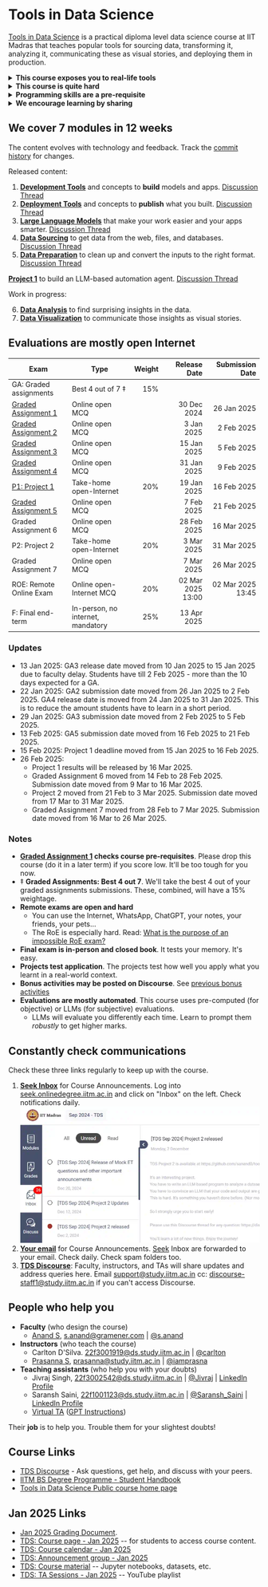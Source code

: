 # Tools in Data Science

[Tools in Data Science](https://study.iitm.ac.in/ds/course_pages/BSSE2002.html) is a practical diploma level data science course at IIT Madras that teaches
popular tools for sourcing data, transforming it, analyzing it, communicating these as visual stories, and deploying them in production.

<details>
<summary><strong>This course exposes you to real-life tools</strong></summary>

Courses teach you programming and data science. From statistics to algorithms to writing Python code to building models.

But one critical subject that's rarely covered is: what tools should I pick and how do I become proficient in them?

These tools might not help your CV much. But they will make things easier in real life. For example, at school:

- You learn from pristine datasets. But in the industry, you'll have to scrape them yourself.
- You learn how to train models. But soon, you'll just pick something from HuggingFace.
- You learn to write a log parser over weeks. Instead, your boss writes a `sed` + `grep` script in minutes.

[![](https://imgs.xkcd.com/comics/lisp.jpg) "We lost the documentation on quantum mechanics. You'll have to decode the regexes yourself."](https://explainxkcd.com/224/)

In this course, we've curated the most important tools people use in data science.

Learn them well. You'll be a **_lot_ more productive** than your peers.

</details>

<details>
<summary><strong>This course is quite hard</strong></summary>

Here's students' feedback:

- It _used_ to be an easy course until 2024.
  [#](https://discourse.onlinedegree.iitm.ac.in/t/difficulty-rating-for-diploma-subjects-based-on-students-opinion/61194)
  [#](https://discourse.onlinedegree.iitm.ac.in/t/difficulty-rating-for-diploma-subjects-2-0-based-on-student-ratings-and-my-experience/85681)
  [#](https://discourse.onlinedegree.iitm.ac.in/t/what-should-i-take-next/44291/6)
- Now it's hard and covers more. Take it in your last semester if possible.
  [#](https://discourse.onlinedegree.iitm.ac.in/t/diploma-course-feedback-t32024-and-course-selection-t12025-thread/160032/45)
  [#](https://discourse.onlinedegree.iitm.ac.in/t/2024-t1-diploma-level-feedback-and-course-selection-for-may-2024-term/127856/60)
  [#](https://discourse.onlinedegree.iitm.ac.in/t/2024-t2-diploma-level-feedback-and-course-selection-for-september-2024-term/144976/62?u=s.anand)
- Plan extra time. It takes more time than typical 3-credit courses.
  [#](https://discourse.onlinedegree.iitm.ac.in/t/concerns-regarding-unfair-grading-practices-for-tds-project-2/160611/11)
  [#](https://discourse.onlinedegree.iitm.ac.in/t/diploma-level-course-combo-suggestion/158460/4)
  [#](https://discourse.onlinedegree.iitm.ac.in/t/diploma-level-course-combo-suggestion/158460/7)
- LLMs grade you -- unpredictably.
  [#](https://discourse.onlinedegree.iitm.ac.in/t/concerns-regarding-unfair-grading-practices-for-tds-project-2/160611/10)
  [#](https://discourse.onlinedegree.iitm.ac.in/t/wrong-marks-in-project-2/160355/9)
- The ROE is hard.
  [#](https://discourse.onlinedegree.iitm.ac.in/t/is-it-fair-to-consider-20-weightage-of-such-exam-which-is-impossible-to-solve-in-given-time-i-e-roe/141413/10)

**[Take Graded assignment 1](https://exam.sanand.workers.dev/tds-2025-01-ga1) to check if you're ready for this course.** Please drop this course (do it in a later term) if you score low. It'll be too tough for you now.

</details>

<details>
<summary><strong>Programming skills are a pre-requisite</strong></summary>

You need a _good_ understanding of Python, JavaScript, HTML, HTTP, Excel, and data science concepts.

**But isn't this a data science course?** Yes. Good data scientists are good programmers. Data scientists don't just analyze data or train models. They source data, clean it, transform it, visualize it, deploy it, and automate the whole process.

In some organizations, some of this work is done by others (e.g. data engineers, IT teams, etc.). But wherever you are, _some_ of the time, you need to write code for all of this yourself.

This course teaches you tools that will make you more productive. But you _do_ need programming to learn many of them.

</details>

<details>
<summary><strong>We encourage learning by sharing</strong></summary>

You _CAN_ copy from friends. You can work in groups. You can share code. Even in projects, assignments, and exams (except the final end-term exam).

**Why should you copy?** Because in real life, there's no time to re-invent the wheel. You'll be working in teams on the shoulders of giants. It's important to learn how to do that well.

**To learn well, understand** what you're copying. If you're short of time, prioritize.

**To learn better, teach** what you've learnt.

</details>

## We cover 7 modules in 12 weeks

The content evolves with technology and feedback.
Track the [commit history](https://github.com/sanand0/tools-in-data-science-public/commits/tds-2025-01/) for changes.

Released content:

1. **[Development Tools](development-tools.md)** and concepts to **build** models and apps. [Discussion Thread](https://discourse.onlinedegree.iitm.ac.in/t/ga1-development-tools-discussion-thread-tds-jan-2025/161083)
2. **[Deployment Tools](deployment-tools.md)** and concepts to **publish** what you built. [Discussion Thread](https://discourse.onlinedegree.iitm.ac.in/t/ga1-development-tools-discussion-thread-tds-jan-2025/161083)
3. **[Large Language Models](large-language-models.md)** that make your work easier and your apps smarter. [Discussion Thread](https://discourse.onlinedegree.iitm.ac.in/t/ga3-large-language-models-discussion-thread-tds-jan-2025/163247)
4. **[Data Sourcing](data-sourcing.md)** to get data from the web, files, and databases. [Discussion Thread](https://discourse.onlinedegree.iitm.ac.in/t/ga4-data-sourcing-discussion-thread-tds-jan-2025/165959)
5. **[Data Preparation](data-preparation.md)** to clean up and convert the inputs to the right format. [Discussion Thread](https://discourse.onlinedegree.iitm.ac.in/t/ga5-data-preparation-discussion-thread-tds-jan-2025/166576)

**[Project 1](project-1.md)** to build an LLM-based automation agent. [Discussion Thread](https://discourse.onlinedegree.iitm.ac.in/t/project-1-llm-based-automation-agent-discussion-thread-tds-jan-2025/164277)

Work in progress:

6. **[Data Analysis](data-analysis.md)** to find surprising insights in the data.
7. **[Data Visualization](data-visualization.md)** to communicate those insights as visual stories.

## Evaluations are mostly open Internet

| Exam                                                                   | Type                              | Weight |      Release Date |   Submission Date |
| ---------------------------------------------------------------------- | --------------------------------- | -----: | ----------------: | ----------------: |
| GA: Graded assignments                                                 | Best 4 out of 7 ‡                 |    15% |                   |                   |
| [Graded Assignment 1](https://exam.sanand.workers.dev/tds-2025-01-ga1) | Online open MCQ                   |        |       30 Dec 2024 |       26 Jan 2025 |
| [Graded Assignment 2](https://exam.sanand.workers.dev/tds-2025-01-ga2) | Online open MCQ                   |        |        3 Jan 2025 |        2 Feb 2025 |
| [Graded Assignment 3](https://exam.sanand.workers.dev/tds-2025-01-ga3) | Online open MCQ                   |        |       15 Jan 2025 |        5 Feb 2025 |
| [Graded Assignment 4](https://exam.sanand.workers.dev/tds-2025-01-ga4) | Online open MCQ                   |        |       31 Jan 2025 |        9 Feb 2025 |
| [P1: Project 1](project-1.md)                                          | Take-home open-Internet           |    20% |       19 Jan 2025 |       16 Feb 2025 |
| [Graded Assignment 5](https://exam.sanand.workers.dev/tds-2025-01-ga5) | Online open MCQ                   |        |        7 Feb 2025 |       21 Feb 2025 |
| Graded Assignment 6                                                    | Online open MCQ                   |        |       28 Feb 2025 |       16 Mar 2025 |
| P2: Project 2                                                          | Take-home open-Internet           |    20% |        3 Mar 2025 |       31 Mar 2025 |
| Graded Assignment 7                                                    | Online open MCQ                   |        |        7 Mar 2025 |       26 Mar 2025 |
| ROE: Remote Online Exam                                                | Online open-Internet MCQ          |    20% | 02 Mar 2025 13:00 | 02 Mar 2025 13:45 |
| F: Final end-term                                                      | In-person, no internet, mandatory |    25% |       13 Apr 2025 |                   |

### Updates

- 13 Jan 2025: GA3 release date moved from 10 Jan 2025 to 15 Jan 2025 due to faculty delay. Students have till 2 Feb 2025 - more than the 10 days expected for a GA.
- 22 Jan 2025: GA2 submission date moved from 26 Jan 2025 to 2 Feb 2025. GA4 release date is moved from 24 Jan 2025 to 31 Jan 2025. This is to reduce the amount students have to learn in a short period.
- 29 Jan 2025: GA3 submission date moved from 2 Feb 2025 to 5 Feb 2025.
- 13 Feb 2025: GA5 submission date moved from 16 Feb 2025 to 21 Feb 2025.
- 15 Feb 2025: Project 1 deadline moved from 15 Jan 2025 to 16 Feb 2025.
- 26 Feb 2025:
  - Project 1 results will be released by 16 Mar 2025.
  - Graded Assignment 6 moved from 14 Feb to 28 Feb 2025. Submission date moved from 9 Mar to 16 Mar 2025.
  - Project 2 moved from 21 Feb to 3 Mar 2025. Submission date moved from 17 Mar to 31 Mar 2025.
  - Graded Assignment 7 moved from 28 Feb to 7 Mar 2025. Submission date moved from 16 Mar to 26 Mar 2025.

### Notes

- **[Graded Assignment 1](https://exam.sanand.workers.dev/tds-2025-01-ga1) checks course pre-requisites**. Please drop this course (do it in a later term) if you score low. It'll be too tough for you now.
- ‡ **Graded Assignments: Best 4 out 7**. We'll take the best 4 out of your graded assignments submissions. These, combined, will have a 15% weightage.
- **Remote exams are open and hard**
  - You can use the Internet, WhatsApp, ChatGPT, your notes, your friends, your pets...
  - The RoE is especially hard. Read: [What is the purpose of an impossible RoE exam?](https://discourse.onlinedegree.iitm.ac.in/t/whats-the-actual-purpose-of-impossible-roe-exam/99838/2)
- **Final exam is in-person and closed book**. It tests your memory. It's easy.
- **Projects test application**. The projects test how well you apply what you learnt in a real-world context.
- **Bonus activities may be posted on Discourse**. See [previous bonus activities](https://discourse.onlinedegree.iitm.ac.in/tags/c/courses/tds-kb/34/bonus-marks)
- **Evaluations are mostly automated**. This course uses pre-computed (for objective) or LLMs (for subjective) evaluations.
  - LLMs will evaluate you differently each time. Learn to prompt them _robustly_ to get higher marks.

## Constantly check communications

Check these three links regularly to keep up with the course.

1. **[Seek Inbox](https://seek.onlinedegree.iitm.ac.in/)** for Course Announcements. Log into [seek.onlinedegree.iitm.ac.in](https://seek.onlinedegree.iitm.ac.in/) and click on "Inbox" on the left. Check notifications daily.
   ![Portal Inbox](images/portal-inbox.webp)
2. **[Your email](https://mail.google.com/)** for Course Announcements. [Seek](https:/seek.onlinedegree.iitm.ac.in/) Inbox are forwarded to your email. Check daily. Check spam folders too.
3. **[TDS Discourse](https://discourse.onlinedegree.iitm.ac.in/c/courses/tds-kb/34)**: Faculty, instructors, and TAs will share updates and address queries here. Email [support@study.iitm.ac.in](mailto:support@study.iitm.ac.in) cc: [discourse-staff1@study.iitm.ac.in](mailto:discourse-staff1@study.iitm.ac.in) if you can't access Discourse.

## People who help you

- **Faculty** (who design the course)
  - [Anand S](https://www.linkedin.com/in/sanand0/),
    [s.anand@gramener.com](mailto:s.anand@gramener.com) |
    [@s.anand](https://discourse.onlinedegree.iitm.ac.in/u/s.anand)
- **Instructors** (who teach the course)
  - Carlton D'Silva.
    [22f3001919@ds.study.iitm.ac.in](mailto:22f3001919@ds.study.iitm.ac.in) |
    [@carlton](https://discourse.onlinedegree.iitm.ac.in/u/carlton)
  - [Prasanna S](https://www.linkedin.com/in/prasanna-sugumaran-ab980222/),
    [prasanna@study.iitm.ac.in](mailto:prasanna@study.iitm.ac.in) |
    [@iamprasna](https://discourse.onlinedegree.iitm.ac.in/u/iamprasna)
- **Teaching assistants** (who help you with your doubts)
  - Jivraj Singh,
    [22f3002542@ds.study.iitm.ac.in](mailto:22f3002542@ds.study.iitm.ac.in) |
    [@Jivraj](https://discourse.onlinedegree.iitm.ac.in/u/jivraj) |
    [LinkedIn Profile](https://www.linkedin.com/in/jivraj-singh-shekhawat-92a547269/)
  - Saransh Saini,
    [22f1001123@ds.study.iitm.ac.in](mailto:22f1001123@ds.study.iitm.ac.in) |
    [@Saransh_Saini](https://discourse.onlinedegree.iitm.ac.in/u/Saransh_Saini) |
    [LinkedIn Profile](https://www.linkedin.com/in/saranshsaini48/)
  - [Virtual TA](https://chatgpt.com/g/g-mZqKVxKDx-iitm-tds-teaching-assistant)
    ([GPT Instructions](tds-ta-instructions.md))

<!--
- Mahesh Balan U (MS, PhD - IIT Madras)
- Dixon Prem Daniel (PhD - IIT Madras)
- Ravi Teja (MS - IIT Madras)
- Sathiesh (MS - IIT Madras)
- Rohith Srinivaas M (B.Tech, M.Tech - IIT Madras)

- [Amit Kumar Gupta](https://www.linkedin.com/in/amit-gupta-321994252/) (B.Sc. Delhi University).
  [21f1005763@ds.study.iitm.ac.in](mailto:21f1005763@ds.study.iitm.ac.in) |
  [@Amit1](https://discourse.onlinedegree.iitm.ac.in/u/Amit1)

-->

Their **job** is to help you. Trouble them for your slightest doubts!

## Course Links

- [TDS Discourse](https://discourse.onlinedegree.iitm.ac.in/c/courses/tds-kb/34) - Ask questions, get help, and discuss with your peers.
- [IITM BS Degree Programme - Student Handbook](https://docs.google.com/document/u/1/d/e/2PACX-1vQB7SYIXQPJr0-WcfekVVSt488MdlkNzRUPacbRh2QgOALXcinPybopWIFlY83tdr_mH1QtrhCIsFUq/pub)
- [Tools in Data Science Public course home page](https://study.iitm.ac.in/ds/course_pages/BSSE2002.html)

## Jan 2025 Links

- [Jan 2025 Grading Document](https://docs.google.com/document/d/1e1l9ERBGYoS2jhKZHcTP6zZUH_NLzJv99xdcyi21Z1Y/pub).
- [TDS: Course page - Jan 2025](https://seek.onlinedegree.iitm.ac.in/courses/ns_25t1_se2002) -- for students to access course content.
- [TDS: Course calendar - Jan 2025](https://calendar.google.com/calendar/u/0/r?cid=Y19ib2Y3bnMxbDduNm84azA1dHA4YTlxNWIwZ0Bncm91cC5jYWxlbmRhci5nb29nbGUuY29t)
- [TDS: Announcement group - Jan 2025](https://groups.google.com/a/study.iitm.ac.in/g/25t1_se2002-announce)
- [TDS: Course material](https://drive.google.com/drive/folders/1FE0YPAxcxMzZdjnp3FopuJCI3A2Vq6fC?usp=drive_link) -- Jupyter notebooks, datasets, etc.
- [TDS: TA Sessions - Jan 2025](https://www.youtube.com/playlist?list=PL_h5u1jMeBCl1BquBhgunA4t08XAxsA-C) -- YouTube playlist

<!--

- [Back-end for configuring the lessons](https://cb-prod.seek.study.iitm.ac.in/25t1_se2002/)

-->
